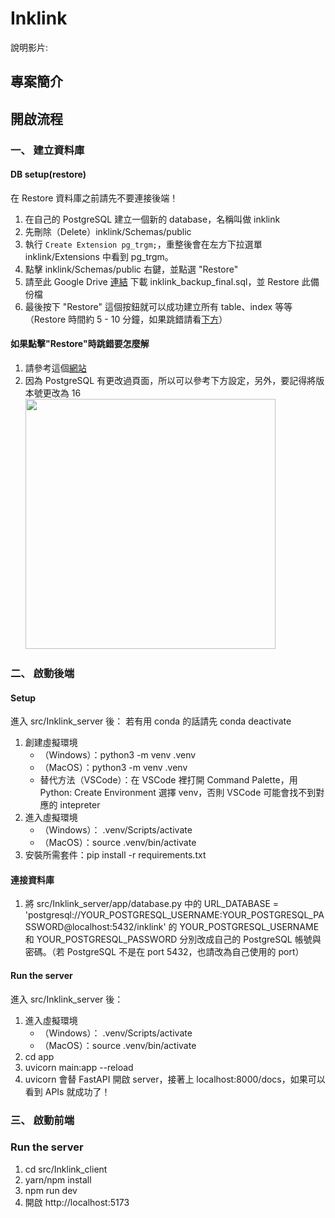 # Inklink

說明影片: []("")

## 專案簡介


## 開啟流程

### 一、 建立資料庫

#### DB setup(restore)
在 Restore 資料庫之前請先不要連接後端！
1. 在自己的 PostgreSQL 建立一個新的 database，名稱叫做 inklink 
2. 先刪除（Delete）inklink/Schemas/public
3. 執行 `Create Extension pg_trgm;`，重整後會在左方下拉選單 inklink/Extensions 中看到 pg_trgm。
4. 點擊 inklink/Schemas/public 右鍵，並點選 "Restore"
5. 請至此 Google Drive [連結](https://drive.google.com/drive/u/1/folders/10msQt28FuGNneAZSvCrWcrA6wZDx2h4b) 下載 inklink_backup_final.sql，並 Restore 此備份檔
6. 最後按下 "Restore" 這個按鈕就可以成功建立所有 table、index 等等（Restore 時間約 5 - 10 分鐘，如果跳錯請看[下方](###如果點擊"Restore"時跳錯要怎麼解)）

#### 如果點擊"Restore"時跳錯要怎麼解

1. 請參考這個[網站](https://dba.stackexchange.com/questions/149169/binary-path-in-the-pgadmin-preferences)
2. 因為 PostgreSQL 有更改過頁面，所以可以參考下方設定，另外，要記得將版本號更改為 16
   <img src="https://i.imgur.com/Wrcy1Bh.png" data-canonical-src="https://i.imgur.com/Wrcy1Bh.png" height="400" />

### 二、 啟動後端

#### Setup

進入 src/Inklink_server 後：
若有用 conda 的話請先 conda deactivate
1. 創建虛擬環境
   - （Windows）：python3 -m venv .venv
   - （MacOS）：python3 -m venv .venv
   - 替代方法（VSCode）：在 VSCode 裡打開 Command Palette，用 Python: Create Environment 選擇 venv，否則 VSCode 可能會找不到對應的 intepreter
2. 進入虛擬環境
   - （Windows）： .venv/Scripts/activate
   - （MacOS）：source .venv/bin/activate
3. 安裝所需套件：pip install -r requirements.txt

#### 連接資料庫

1. 將 src/Inklink_server/app/database.py 中的 URL_DATABASE = 'postgresql://YOUR_POSTGRESQL_USERNAME:YOUR_POSTGRESQL_PASSWORD@localhost:5432/inklink' 的 YOUR_POSTGRESQL_USERNAME 和 YOUR_POSTGRESQL_PASSWORD 分別改成自己的 PostgreSQL 帳號與密碼。（若 PostgreSQL 不是在 port 5432，也請改為自己使用的 port）

#### Run the server

進入 src/Inklink_server 後：

1. 進入虛擬環境
   - （Windows）： .venv/Scripts/activate
   - （MacOS）：source .venv/bin/activate
2. cd app
3. uvicorn main:app --reload
4. uvicorn 會替 FastAPI 開啟 server，接著上 localhost:8000/docs，如果可以看到 APIs 就成功了！

### 三、 啟動前端

### Run the server

1. cd src/Inklink_client
2. yarn/npm install
3. npm run dev
4. 開啟 http://localhost:5173
